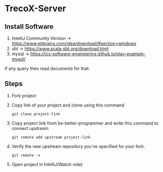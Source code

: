 # TrecoX-Server

## Install Software
1. IntelliJ Community Version -> https://www.jetbrains.com/idea/download/#section=windows
2. sbt -> https://www.scala-sbt.org/download.html
3. mysql -> https://ics-software-engineering.github.io/play-example-mysql/

If any query then read documents for that.

## Steps
1. Fork project
2. Copy link of your project and clone using this command 

    `git clone project-link`
3. Copy project link from be-better-programmer and write this command to connect upstream 
    
    `git remote add upstream project-link`
4. Verify the new upstream repository you've specified for your fork. 

    `git remote -v`
5. Open project in IntelliJ(Watch vide)

